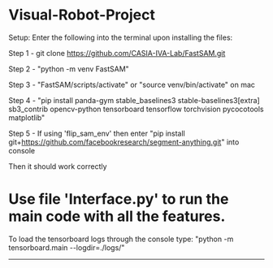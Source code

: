 # Visual-Robot-Project

Setup:
Enter the following into the terminal upon installing the files:

Step 1 - git clone https://github.com/CASIA-IVA-Lab/FastSAM.git

Step 2 - "python -m venv FastSAM"

Step 3 - "FastSAM/scripts/activate" or "source venv/bin/activate" on mac

Step 4 - "pip install panda-gym stable_baselines3 stable-baselines3[extra] sb3_contrib opencv-python tensorboard tensorflow torchvision pycocotools matplotlib"

Step 5 - If using 'flip_sam_env' then enter "pip install git+https://github.com/facebookresearch/segment-anything.git" into console

Then it should work correctly

# Use file 'Interface.py' to run the main code with all the features.

To load the tensorboard logs through the console type: "python -m tensorboard.main --logdir=./logs/"

------------------------------------------------------------------
